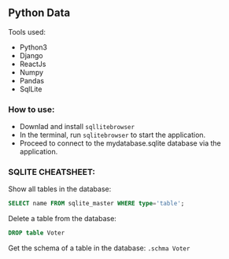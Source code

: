 ## Python Data

Tools used:
- Python3
- Django
- ReactJs
- Numpy
- Pandas
- SqlLite

### How to use:
- Downlad and install `sqllitebrowser`
- In the terminal, run `sqlitebrowser` to start the application.
- Proceed to connect to the mydatabase.sqlite database via the application.
  

### SQLITE CHEATSHEET:
Show all tables in the database:
```sql
SELECT name FROM sqlite_master WHERE type='table';
```

Delete a table from the database:
```sql
DROP table Voter
```

Get the schema of a table in the database:
`.schma Voter`